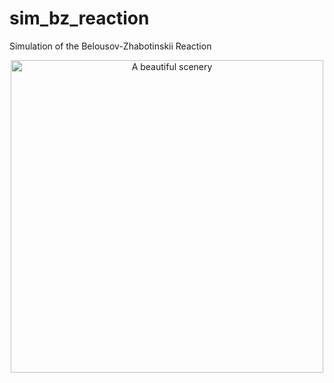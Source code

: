 # sim_bz_reaction
Simulation of the Belousov-Zhabotinskii Reaction

<p align="center"> <img src="bz_sim.gif" alt="A beautiful scenery" width="500"/> </p>
